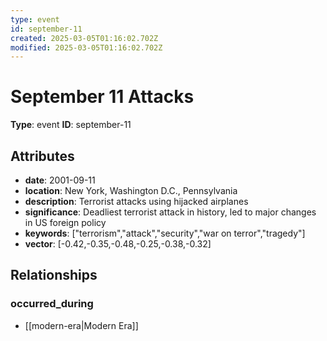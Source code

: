 ```yaml
---
type: event
id: september-11
created: 2025-03-05T01:16:02.702Z
modified: 2025-03-05T01:16:02.702Z
---
```


# September 11 Attacks

**Type**: event
**ID**: september-11

## Attributes

- **date**: 2001-09-11
- **location**: New York, Washington D.C., Pennsylvania
- **description**: Terrorist attacks using hijacked airplanes
- **significance**: Deadliest terrorist attack in history, led to major changes in US foreign policy
- **keywords**: ["terrorism","attack","security","war on terror","tragedy"]
- **vector**: [-0.42,-0.35,-0.48,-0.25,-0.38,-0.32]

## Relationships

### occurred_during

- [[modern-era|Modern Era]]

